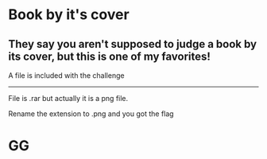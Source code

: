 # Book by it's cover
## They say you aren't supposed to judge a book by its cover, but this is one of my favorites! 

A file is included with the challenge

---

File is .rar but actually it is a png file. 

Rename the extension to .png and you got the flag

# GG